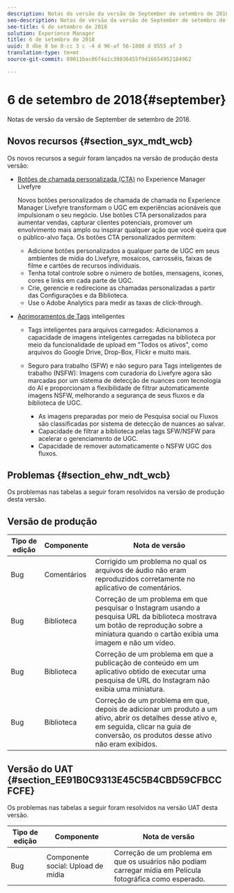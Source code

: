 ```yaml
---
description: Notas de versão da versão de September de setembro de 2018.
seo-description: Notas de versão da versão de September de setembro de 2018.
seo-title: 6 de setembro de 2018
solution: Experience Manager
title: 6 de setembro de 2018
uuid: 8 dbe 8 be 0-cc 3 c -4 d 96-af 56-1808 d 8555 af 3
translation-type: tm+mt
source-git-commit: 09011bac06f4a1c39836455f9d16654952184962

---
```



# 6 de setembro de 2018{#september}

Notas de versão da versão de September de setembro de 2018.

## Novos recursos {#section_syx_mdt_wcb}

Os novos recursos a seguir foram lançados na versão de produção desta versão:

* [Botões de chamada personalizada (CTA)](/help/using/c-features-livefyre/c-call-to-action-button.md#topic_EBE23A0F827645E0A0C619DCF3872EE5) no Experience Manager Livefyre

   Novos botões personalizados de chamada de chamada no Experience Manager Livefyre transformam o UGC em experiências acionáveis que impulsionam o seu negócio. Use botões CTA personalizados para aumentar vendas, capturar clientes potenciais, promover um envolvimento mais amplo ou inspirar qualquer ação que você queira que o público-alvo faça. Os botões CTA personalizados permitem:

   * Adicione botões personalizados a qualquer parte de UGC em seus ambientes de mídia do Livefyre, mosaicos, carrosséis, faixas de filme e cartões de recursos individuais.
   * Tenha total controle sobre o número de botões, mensagens, ícones, cores e links em cada parte de UGC.
   * Crie, gerencie e redirecione as chamadas personalizadas a partir das Configurações e da Biblioteca.
   * Use o Adobe Analytics para medir as taxas de click-through.

* [Aprimoramentos de Tags](/help/using/c-features-livefyre/c-smart-tags/c-smart-tags.md#c_smart_tags) inteligentes

   * Tags inteligentes para arquivos carregados: Adicionamos a capacidade de imagens inteligentes carregadas na biblioteca por meio da funcionalidade de upload em &quot;Todos os ativos&quot;, como arquivos do Google Drive, Drop-Box, Flickr e muito mais.
   * Seguro para trabalho (SFW) e não seguro para Tags inteligentes de trabalho (NSFW): Imagens com curadoria do Livefyre agora são marcadas por um sistema de detecção de nuances com tecnologia do AI e proporcionam a flexibilidade de filtrar automaticamente imagens NSFW, melhorando a segurança de seus fluxos e da biblioteca de UGC.

      * As imagens preparadas por meio de Pesquisa social ou Fluxos são classificadas por sistema de detecção de nuances ao salvar.
      * Capacidade de filtrar a biblioteca pelas tags SFW/NSFW para acelerar o gerenciamento de UGC.
      * Capacidade de remover automaticamente o NSFW UGC dos fluxos.

## Problemas {#section_ehw_ndt_wcb}

Os problemas nas tabelas a seguir foram resolvidos na versão de produção desta versão.

## Versão de produção

| **Tipo de edição** | **Componente** | **Nota de versão** |
|---|---|---|
| Bug | Comentários | Corrigido um problema no qual os arquivos de áudio não eram reproduzidos corretamente no aplicativo de comentários. |
| Bug | Biblioteca | Correção de um problema em que pesquisar o Instagram usando a pesquisa URL da biblioteca mostrava um botão de reprodução sobre a miniatura quando o cartão exibia uma imagem e não um vídeo. |
| Bug | Biblioteca | Correção de um problema em que a publicação de conteúdo em um aplicativo obtido de executar uma pesquisa de URL do Instagram não exibia uma miniatura. |
| Bug | Biblioteca | Correção de um problema em que, depois de adicionar um produto a um ativo, abrir os detalhes desse ativo e, em seguida, clicar na guia de conversão, os produtos desse ativo não eram exibidos. |

## Versão do UAT {#section_EE91B0C9313E45C5B4CBD59CFBCCFCFE}

Os problemas nas tabelas a seguir foram resolvidos na versão UAT desta versão.

| **Tipo de edição** | **Componente** | **Nota de versão** |
|---|---|---|
| Bug | Componente social: Upload de mídia | Correção de um problema em que os usuários não podiam carregar mídia em Película fotográfica como esperado. |

